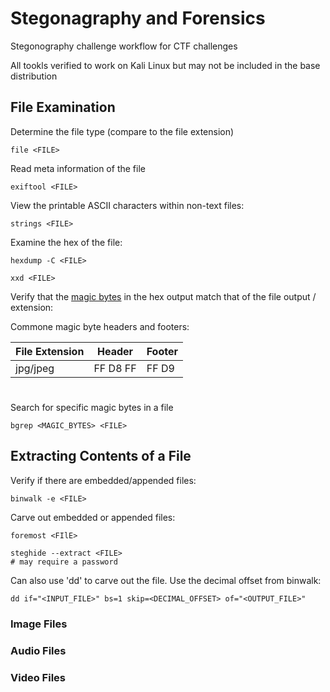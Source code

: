 # Stegonagraphy and Forensics 

Stegonography challenge workflow for CTF challenges

All tookls verified to work on Kali Linux but may not be included in the base distribution

## File Examination

Determine the file type (compare to the file extension) 
```
file <FILE>
```
Read meta information of the file
```
exiftool <FILE>
```
View the printable ASCII characters within non-text files:
```
strings <FILE>
```
Examine the hex of the file:
```
hexdump -C <FILE>

xxd <FILE>
```
Verify that the [magic bytes](https://en.wikipedia.org/wiki/List_of_file_signatures) in the hex output match that of the file output / extension:


Commone magic byte headers and footers:

| File Extension  | Header | Footer |
| ------------- | ------------- | ------------- |
| jpg/jpeg  | FF D8 FF  | FF D9 |

#

Search for specific magic bytes in a file
```
bgrep <MAGIC_BYTES> <FILE> 
```
## Extracting Contents of a File

Verify if there are embedded/appended files:
```
binwalk -e <FILE>
```
Carve out embedded or appended files:
```
foremost <FIlE>

steghide --extract <FILE>
# may require a password
```
Can also use 'dd' to carve out the file.  Use the decimal offset from binwalk:
```
dd if="<INPUT_FILE>" bs=1 skip=<DECIMAL_OFFSET> of="<OUTPUT_FILE>"
```

### Image Files 


### Audio Files 


### Video Files 






